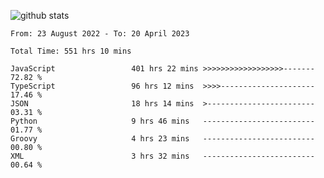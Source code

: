 
![github stats](https://github-readme-stats.vercel.app/api?username=realmahd1&show_icons=true&theme=codeSTACKr&hide_rank=true&count_private=true)

<!--START_SECTION:waka-->

```text
From: 23 August 2022 - To: 20 April 2023

Total Time: 551 hrs 10 mins

JavaScript                 401 hrs 22 mins >>>>>>>>>>>>>>>>>>-------   72.82 %
TypeScript                 96 hrs 12 mins  >>>>---------------------   17.46 %
JSON                       18 hrs 14 mins  >------------------------   03.31 %
Python                     9 hrs 46 mins   -------------------------   01.77 %
Groovy                     4 hrs 23 mins   -------------------------   00.80 %
XML                        3 hrs 32 mins   -------------------------   00.64 %
```

<!--END_SECTION:waka-->
